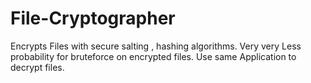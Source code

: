 # File-Cryptographer
Encrypts Files with secure  salting , hashing algorithms.
Very very Less probability for bruteforce on encrypted files.
Use same Application to decrypt files.

